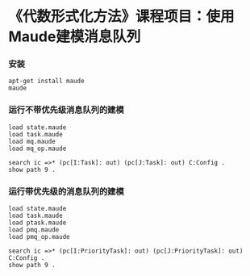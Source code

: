 # 《代数形式化方法》课程项目：使用Maude建模消息队列

### 安装

    apt-get install maude
    maude

### 运行不带优先级消息队列的建模

    load state.maude
    load task.maude
    load mq.maude
    load mq_op.maude

    search ic =>* (pc[I:Task]: out) (pc[J:Task]: out) C:Config .
    show path 9 .


### 运行带优先级的消息队列的建模

    load state.maude
    load task.maude
    load ptask.maude
    load pmq.maude
    load pmq_op.maude

    search ic =>* (pc[I:PriorityTask]: out) (pc[J:PriorityTask]: out) C:Config .
    show path 9 .



